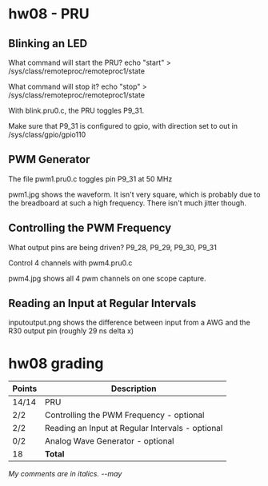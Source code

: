 # hw08 - PRU

## Blinking an LED
What command will start the PRU?
echo "start" > /sys/class/remoteproc/remoteproc1/state

What command will stop it?
echo "stop" > /sys/class/remoteproc/remoteproc1/state

With blink.pru0.c, the PRU toggles P9_31. 

Make sure that P9_31 is configured to gpio, with direction set to out in /sys/class/gpio/gpio110

## PWM Generator

The file pwm1.pru0.c toggles pin P9_31 at 50 MHz

pwm1.jpg shows the waveform. It isn't very square, which is probably due to the breadboard at such a high frequency. There isn't much jitter though. 

## Controlling the PWM Frequency

What output pins are being driven?
P9_28, P9_29, P9_30, P9_31

Control 4 channels with pwm4.pru0.c

pwm4.jpg shows all 4 pwm channels on one scope capture. 

## Reading an Input at Regular Intervals

inputoutput.png shows the difference between input from a AWG and the R30 output pin (roughly 29 ns delta x)

# hw08 grading

| Points      | Description |
| ----------- | ----------- |
| 14/14 | PRU
|  2/2 | Controlling the PWM Frequency - optional
|  2/2 | Reading an Input at Regular Intervals - optional
|  0/2 | Analog Wave Generator - optional
| 18 | **Total**

*My comments are in italics. --may*
